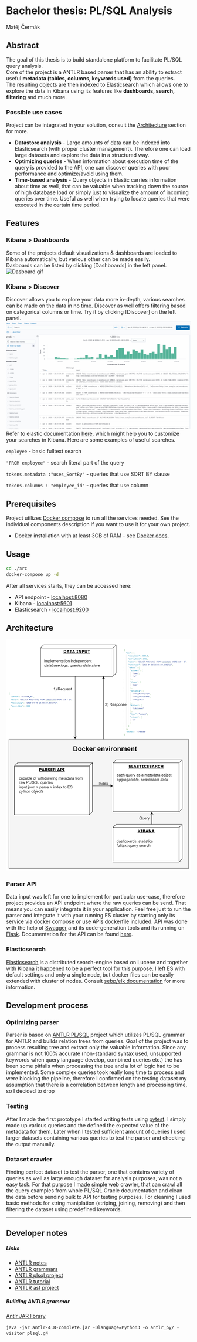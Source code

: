 # Bachelor thesis: PL/SQL Analysis
Matěj Čermák
## Abstract
The goal of this thesis is to build standalone platform to facilitate PL/SQL query analysis.  
Core of the project is a ANTLR based parser that has an ability to extract useful **metadata (tables, columns, keywords used)** from the queries.  
The resulting objects are then indexed to Elasticsearch which allows one to explore the data in Kibana using its features like **dashboards, search, filtering** and much more.
### Possible use cases
Project can be integrated in your solution, consult the [Architecture](###-Architecture) section for more.
* **Datastore analysis** - Large amounts of data can be indexed into Elasticsearch (with proper cluster management). Therefore one can load large datasets and explore the data in a structured way.
* **Optimizing queries** - When information about execution time of the query is provided to the API, one can discover queries with poor performance and optimize/avoid using them.
* **Time-based analysis** - Query objects in Elastic carries information about time as well, that can be valuable when tracking down the source of high database load or simply just to visualize the amount of incoming queries over time. Useful as well when trying to locate queries that were executed in the certain time period.
## Features
### Kibana > Dashboards
Some of the projects default visualizations & dashboards are loaded to Kibana automatically, but various other can be made easily.  
Dasboards can be listed by clicking [Dashboards] in the left panel.
![Dasboard gif](doc/images/dashboard.gif)
### Kibana > Discover
Discover allows you to explore your data more in-depth, various searches can be made on the data in no time. Discover as well offers filtering based on categorical columns or time. Try it by clicking [Discover] on the left panel.
![Discover gif](doc/images/discover.gif)  
Refer to elastic documentation [here](https://www.elastic.co/guide/en/kibana/current/search.html), which might help you to customize your searches in Kibana. Here are some examples of useful searches.

`employee` - basic fulltext search

`"FROM employee"` - search literal part of the query

`tokens.metadata :"uses_SortBy"` - queries that use SORT BY clause

`tokens.columns : "employee_id"` - queries that use column
## Prerequisites
Project utilizes [Docker compose](https://docs.docker.com/compose/) to run all the services needed. See the individual components description if you want to use it for your own project.
* Docker installation with at least 3GB of RAM - see [Docker docs](https://docs.docker.com/).
## Usage
```bash
cd ./src
docker-compose up -d
```
After all services starts, they can be accessed here:
* API endpoint - [localhost:8080](http://localhost:8080)
* Kibana - [localhost:5601](http://localhost:5601)
* Elasticsearch - [localhost:9200](http://localhost:9200)
## Architecture
![Architecture](doc/images/architecture.png)
### Parser API
Data input was left for one to implement for particular use-case, therefore project provides an API endpoint where the raw queries can be send.
That means you can easily integrate it in your application.
Feel free just to run the parser and integrate it with your running ES cluster by starting only its service via docker compose or use APIs dockerfile included.
API was done with the help of [Swagger](https://swagger.io/) and its code-generation tools and its running on [Flask](https://flask.palletsprojects.com/en/1.1.x/).
Documentation for the API can be found [here](src/rest/parser_api/swagger/swagger.yaml).
### Elasticsearch
[Elasticsearch](https://www.elastic.co/) is a distributed search-engine based on Lucene and together with Kibana it happened to be a perfect tool for this purpose.
I left ES with default settings and only a single node, but docker files can be easily extended with cluster of nodes.
Consult [sebp/elk documentation](https://elk-docker.readthedocs.io/) for more information.
## Development process
### Optimizing parser
Parser is based on [ANTLR PL/SQL](https://github.com/datacamp/antlr-plsql) project which utilizes PL/SQL grammar for ANTLR and builds relation trees from queries. Goal of the project was to process resulting tree and extract only the valuable information.
Since any grammar is not 100% accurate (non-standard syntax used, unsupported keywords when query language develop, combined queries etc.) the has been some pitfalls when processing the tree and a lot of logic had to be implemented. 
Some complex queries took really long time to process and were blocking the pipeline, therefore I confirmed on the testing dataset my assumption that there is a correlation between length and processing time, so I decided to drop 
### Testing
After I made the first prototype I started writing tests using [pytest](https://docs.pytest.org/en/latest/). I simply made up various queries and the defined the expected value of the metadata for them.
Later when I tested sufficient amount of queries I used larger datasets containing various queries to test the parser and checking the output manually.
### Dataset crawler
Finding perfect dataset to test the parser, one that contains variety of queries as well as large enough dataset for analysis purposes, was not a easy task.
For that purpose I made simple web crawler, that can crawl all the query examples from whole PL/SQL Oracle documentation and clean the data before sending bulk to API for testing purposes.
For cleaning I used basic methods for string maniplation (striping, joining, removing) and then filtering the dataset using predefined keywords. 
***
## Developer notes
##### Links
* [ANTLR notes](https://github.com/antlr/antlr4/blob/master/doc/python-target.md)
* [ANTLR grammars](https://github.com/antlr/grammars-v4)
* [ANTLR plsql project](https://github.com/datacamp/antlr-plsql)
* [ANTLR tutorial](https://tomassetti.me/antlr-mega-tutorial/)
* [ANTLR ast project](https://github.com/datacamp/antlr-ast)
##### Building ANTLR grammar
[Antlr JAR library](https://www.antlr.org/download/antlr-4.8-complete.jar)
```
java -jar antlr-4.8-complete.jar -Dlanguage=Python3 -o antlr_py/ -visitor plsql.g4
```
